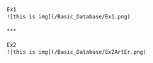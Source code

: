     Ex1
    ![this is img](/Basic_Database/Ex1.png)

    ***
    
    Ex2
    ![this is img](/Basic_Database/Ex2ArtEr.png)